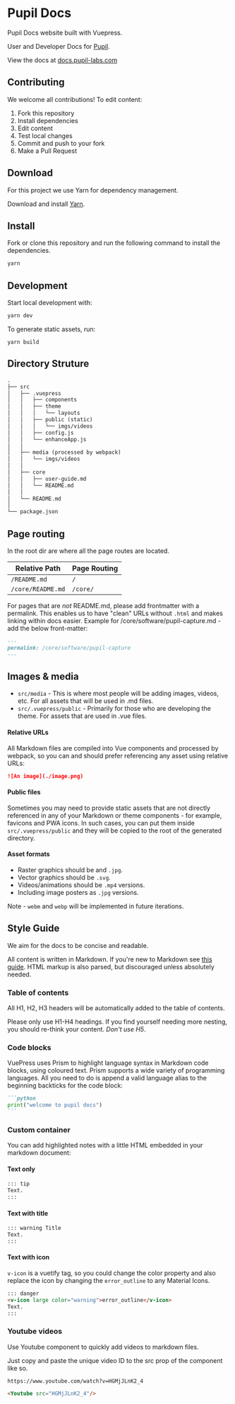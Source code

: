 # Pupil Docs
Pupil Docs website built with Vuepress.

User and Developer Docs for [Pupil](https://github.com/pupil-labs/pupil).

View the docs at [docs.pupil-labs.com](https://docs.pupil-labs.com)

## Contributing
We welcome all contributions! To edit content:

1. Fork this repository
1. Install dependencies
1. Edit content
1. Test local changes
1. Commit and push to your fork
1. Make a Pull Request

## Download
For this project we use Yarn for dependency management.

Download and install [Yarn](https://yarnpkg.com/en/docs/install).

## Install
Fork or clone this repository and run the following command to install the dependencies.

```bash
yarn
```

## Development

Start local development with:
```bash
yarn dev
```

To generate static assets, run:
```basg
yarn build
```

## Directory Struture

```markdown
.
├── src
│   ├── .vuepress
│   │   ├── components
│   │   ├── theme
│   │   │   └── layouts
│   │   ├── public (static)
│   │   │   └── imgs/videos
│   │   ├── config.js
│   │   └── enhanceApp.js
│   │
│   ├── media (processed by webpack)
│   │   └── imgs/videos
│   │
│   ├── core
│   │   ├── user-guide.md
│   │   └── README.md
│   │
│   └── README.md
│
└── package.json
```

## Page routing
In the root dir are where all the page routes are located.

| Relative Path     | Page Routing |
| ----------------- | ------------ |
| `/README.md`      | `/`          |
| `/core/README.md` | `/core/`     |

For pages that are _not_ README.md, please add frontmatter with a permalink. This enables us to have "clean" URLs without `.html` and makes linking within docs easier. Example for /core/software/pupil-capture.md - add the below front-matter:

```md
---
permalink: /core/software/pupil-capture
---
```


## Images & media
- `src/media` - This is where most people will be adding images, videos, etc. For all assets that will be used in .md files.
- `src/.vuepress/public` - Primarily for those who are developing the theme. For assets that are used in .vue files.

#### Relative URLs
All Markdown files are compiled into Vue components and processed by webpack, so you can and should prefer referencing any asset using relative URLs:

```markdown
![An image](./image.png)
```

#### Public files
Sometimes you may need to provide static assets that are not directly referenced in any of your Markdown or theme components - for example, favicons and PWA icons. In such cases, you can put them inside `src/.vuepress/public` and they will be copied to the root of the generated directory.

#### Asset formats

- Raster graphics should be and `.jpg`.
- Vector graphics should be `.svg`.
- Videos/animations should be `.mp4` versions.
- Including image posters as `.jpg` versions.

Note - `webm` and `webp` will be implemented in future iterations.

## Style Guide
We aim for the docs to be concise and readable.

All content is written in Markdown. If you're new to Markdown see [this guide](https://guides.github.com/features/mastering-markdown/ "Github - Mastering Markdown"). HTML markup is also parsed, but discouraged unless absolutely needed.

### Table of contents
All H1, H2, H3 headers will be automatically added to the table of contents.

Please only use H1-H4 headings. If you find yourself needing more nesting, you should re-think your content. _Don't use H5_.

### Code blocks
VuePress uses Prism to highlight language syntax in Markdown code blocks, using coloured text.
Prism supports a wide variety of programming languages.
All you need to do is append a valid language alias to the beginning backticks for the code block:

````markdown
```python
print("welcome to pupil docs")
```
````

### Custom container
You can add highlighted notes with a little HTML embedded in your markdown document:

#### Text only
```markdown
::: tip
Text.
:::
```

#### Text with title
```markdown
::: warning Title
Text.
:::
```

#### Text with icon
`v-icon` is a vuetify tag, so you could change the color property and also replace the icon by changing the `error_outline` to any Material Icons.
```markdown
::: danger
<v-icon large color="warning">error_outline</v-icon>
Text.
:::
```

### Youtube videos
Use Youtube component to quickly add videos to markdown files.

Just copy and paste the unique video ID to the src prop of the component like so.

```
https://www.youtube.com/watch?v=HGMjJLnK2_4
```

```md
<Youtube src="HGMjJLnK2_4"/>
```
